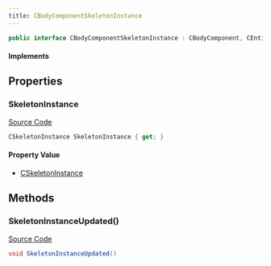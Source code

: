 ```yaml
---
title: CBodyComponentSkeletonInstance
---
```


```csharp
public interface CBodyComponentSkeletonInstance : CBodyComponent, CEntityComponent, ISchemaClass<CEntityComponent>, ISchemaClass<CBodyComponent>, ISchemaClass<CBodyComponentSkeletonInstance>, ISchemaField, ISchemaClass, INativeHandle
```

#### Implements

## Properties

### SkeletonInstance

[Source Code](https://github.com/swiftly-solution/swiftlys2/blob/main/managed/src/SwiftlyS2.Generated/Schemas/Interfaces/CBodyComponentSkeletonInstance.cs#L17)

```csharp
CSkeletonInstance SkeletonInstance { get; }
```

#### Property Value

- [CSkeletonInstance](/docs/api/shared/schemadefinitions/cskeletoninstance)

## Methods

### SkeletonInstanceUpdated()

[Source Code](https://github.com/swiftly-solution/swiftlys2/blob/main/managed/src/SwiftlyS2.Generated/Schemas/Interfaces/CBodyComponentSkeletonInstance.cs#L19)

```csharp
void SkeletonInstanceUpdated()
```

